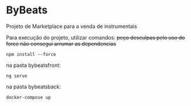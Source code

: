 # ByBeats

Projeto de Marketplace para a venda de instrumentais

Para execução do projeto, utilizar comandos:
~~peço desculpas pelo uso do force não consegui arrumar as dependencias~~
```
npm install --force 
```

na pasta bybeatsfront:
```
ng serve
```
na pasta bybeatsback:
```
docker-compose up
```
